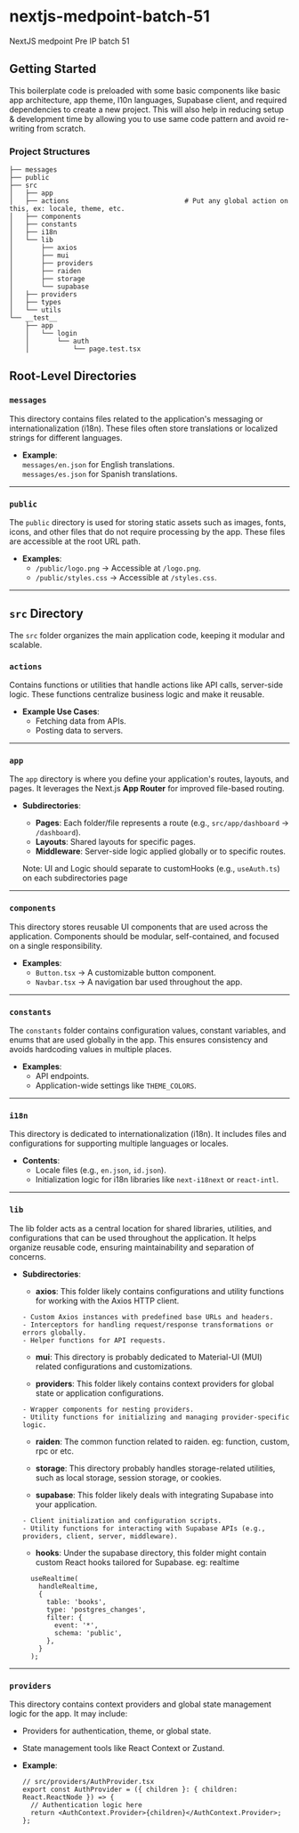 # nextjs-medpoint-batch-51

NextJS medpoint Pre IP batch 51

## Getting Started

This boilerplate code is preloaded with some basic components like basic app architecture, app theme, l10n languages, Supabase client, and required dependencies to create a new project. This will also help in reducing setup & development time by allowing you to use same code pattern and avoid re-writing from scratch.

### Project Structures

```
├── messages
├── public
├── src
│   ├── app
│   ├── actions                             # Put any global action on this, ex: locale, theme, etc.
│   ├── components
│   ├── constants
│   ├── i18n
│   └── lib
│       ├── axios
│       ├── mui
│       ├── providers
│       ├── raiden
│       ├── storage
│       └── supabase
│   ├── providers
│   ├── types
│   └── utils
└── __test__
    ├── app
    │   └── login
    │       └── auth
    │           └── page.test.tsx
```

## Root-Level Directories

### `messages`

This directory contains files related to the application's messaging or internationalization (i18n). These files often store translations or localized strings for different languages.

- **Example**:  
  `messages/en.json` for English translations.  
  `messages/es.json` for Spanish translations.

---

### `public`

The `public` directory is used for storing static assets such as images, fonts, icons, and other files that do not require processing by the app. These files are accessible at the root URL path.

- **Examples**:
  - `/public/logo.png` → Accessible at `/logo.png`.
  - `/public/styles.css` → Accessible at `/styles.css`.

---

## `src` Directory

The `src` folder organizes the main application code, keeping it modular and scalable.

### `actions`

Contains functions or utilities that handle actions like API calls, server-side logic. These functions centralize business logic and make it reusable.

- **Example Use Cases**:
  - Fetching data from APIs.
  - Posting data to servers.

---

### `app`

The `app` directory is where you define your application's routes, layouts, and pages. It leverages the Next.js **App Router** for improved file-based routing.

- **Subdirectories**:

  - **Pages**: Each folder/file represents a route (e.g., `src/app/dashboard` → `/dashboard`).
  - **Layouts**: Shared layouts for specific pages.
  - **Middleware**: Server-side logic applied globally or to specific routes.

  Note: UI and Logic should separate to customHooks (e.g., `useAuth.ts`) on each subdirectories page

---

### `components`

This directory stores reusable UI components that are used across the application. Components should be modular, self-contained, and focused on a single responsibility.

- **Examples**:
  - `Button.tsx` → A customizable button component.
  - `Navbar.tsx` → A navigation bar used throughout the app.

---

### `constants`

The `constants` folder contains configuration values, constant variables, and enums that are used globally in the app. This ensures consistency and avoids hardcoding values in multiple places.

- **Examples**:
  - API endpoints.
  - Application-wide settings like `THEME_COLORS`.

---

### `i18n`

This directory is dedicated to internationalization (i18n). It includes files and configurations for supporting multiple languages or locales.

- **Contents**:
  - Locale files (e.g., `en.json`, `id.json`).
  - Initialization logic for i18n libraries like `next-i18next` or `react-intl`.

---

### `lib`

The lib folder acts as a central location for shared libraries, utilities, and configurations that can be used throughout the application. It helps organize reusable code, ensuring maintainability and separation of concerns.

- **Subdirectories**:

  - **axios**:
    This folder likely contains configurations and utility functions for working with the Axios HTTP client.

  ```
  - Custom Axios instances with predefined base URLs and headers.
  - Interceptors for handling request/response transformations or errors globally.
  - Helper functions for API requests.
  ```

  - **mui**:
    This directory is probably dedicated to Material-UI (MUI) related configurations and customizations.

  - **providers**:
    This folder likely contains context providers for global state or application configurations.

  ```
  - Wrapper components for nesting providers.
  - Utility functions for initializing and managing provider-specific logic.
  ```

  - **raiden**:
    The common function related to raiden. eg: function, custom, rpc or etc.

  - **storage**:
    This directory probably handles storage-related utilities, such as local storage, session storage, or cookies.

  - **supabase**:
    This folder likely deals with integrating Supabase into your application.

  ```
  - Client initialization and configuration scripts.
  - Utility functions for interacting with Supabase APIs (e.g., providers, client, server, middleware).

  ```

  - **hooks**:
    Under the supabase directory, this folder might contain custom React hooks tailored for Supabase. eg: realtime

  ```
    useRealtime(
      handleRealtime,
      {
        table: 'books',
        type: 'postgres_changes',
        filter: {
          event: '*',
          schema: 'public',
        },
      }
    );
  ```

---

### `providers`

This directory contains context providers and global state management logic for the app. It may include:

- Providers for authentication, theme, or global state.
- State management tools like React Context or Zustand.

- **Example**:
  ```tsx
  // src/providers/AuthProvider.tsx
  export const AuthProvider = ({ children }: { children: React.ReactNode }) => {
    // Authentication logic here
    return <AuthContext.Provider>{children}</AuthContext.Provider>;
  };
  ```
